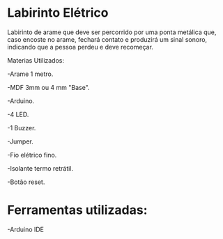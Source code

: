 # Labirinto Elétrico

  Labirinto de arame que deve ser percorrido por uma ponta metálica que, caso encoste no arame, fechará contato e produzirá um sinal sonoro, indicando que a pessoa perdeu e deve recomeçar.

  Materias Utilizados:
  
  -Arame 1 metro.

  -MDF 3mm ou 4 mm "Base".

  -Arduino.

  -4 LED.

  -1 Buzzer.

  -Jumper.

  -Fio elétrico fino.

  -Isolante termo retrátil.

-Botão reset.

# Ferramentas utilizadas:

-Arduino IDE
